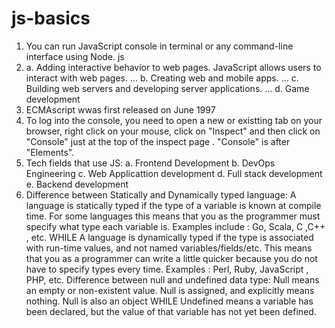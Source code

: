 # js-basics

1. You can run JavaScript console in terminal or any command-line interface using Node. js
2. a. Adding interactive behavior to web pages. JavaScript allows users to interact with web pages. ...
   b. Creating web and mobile apps. ...
   c. Building web servers and developing server applications. ...
   d. Game development
3. ECMAscript wwas first released on June 1997
4. To log into the console, you need to open a new or existting tab on your browser, right click on your mouse, click on "Inspect" and then click on "Console" just at the top of the inspect page . "Console" is after "Elements".
5. Tech fields that use JS:
   a. Frontend Development
   b. DevOps Engineering
   c. Web Applicattion development
   d. Full stack development
   e. Backend development
6. Difference between Statically and Dynamically typed language:
   A language is statically typed if the type of a variable is known at compile time. For some languages this means that you as the programmer must specify what type each variable is. Examples include : Go, Scala, C ,C++ , etc.
   WHILE
   A language is dynamically typed if the type is associated with run-time values, and not named variables/fields/etc. This means that you as a programmer can write a little quicker because you do not have to specify types every time. Examples : Perl, Ruby, JavaScript , PHP, etc.
   Difference between null and undefined data type:
   Null means an empty or non-existent value. Null is assigned, and explicitly means nothing. Null is also an object
   WHILE
   Undefined means a variable has been declared, but the value of that variable has not yet been defined.
